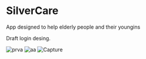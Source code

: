 # SilverCare
App designed to help elderly people and their youngins

Draft login desing.


![prva](https://user-images.githubusercontent.com/37325745/139082852-a1e7ab07-8f10-4a91-9ad3-265a434c4c3f.PNG)   ![aa](https://user-images.githubusercontent.com/37325745/139082863-cfed1404-989e-42a9-bf9d-243647fe757a.PNG)  ![Capture](https://user-images.githubusercontent.com/37325745/139265368-12059358-47b5-49f7-b949-a53e9ab2b508.PNG)
